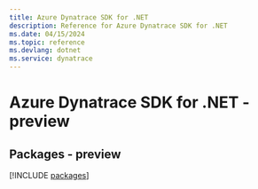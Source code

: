 ```yaml
---
title: Azure Dynatrace SDK for .NET
description: Reference for Azure Dynatrace SDK for .NET
ms.date: 04/15/2024
ms.topic: reference
ms.devlang: dotnet
ms.service: dynatrace
---
```

# Azure Dynatrace SDK for .NET - preview
## Packages - preview
[!INCLUDE [packages](dynatrace-index.md)]